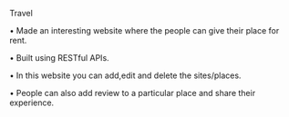 Travel

• Made an interesting website where the people can give their place for rent.

• Built using RESTful APIs.

• In this website you can add,edit and delete the sites/places.

• People can also add review to a particular place and share their experience.

